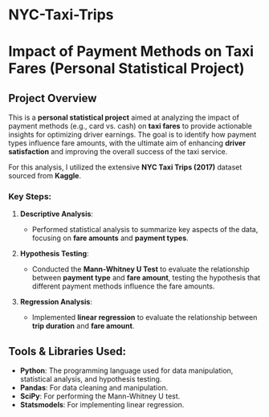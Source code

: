# NYC-Taxi-Trips

# Impact of Payment Methods on Taxi Fares (Personal Statistical Project)

## Project Overview

This is a **personal statistical project** aimed at analyzing the impact of payment methods (e.g., card vs. cash) on **taxi fares** to provide actionable insights for optimizing driver earnings. The goal is to identify how payment types influence fare amounts, with the ultimate aim of enhancing **driver satisfaction** and improving the overall success of the taxi service.

For this analysis, I utilized the extensive **NYC Taxi Trips (2017)** dataset sourced from **Kaggle**. 

### Key Steps:

1. **Descriptive Analysis**: 
   - Performed statistical analysis to summarize key aspects of the data, focusing on **fare amounts** and **payment types**.

2. **Hypothesis Testing**:
   - Conducted the **Mann-Whitney U Test** to evaluate the relationship between **payment type** and **fare amount**, testing the hypothesis that different payment methods influence the fare amounts.

3. **Regression Analysis**:
   - Implemented **linear regression** to evaluate the relationship between **trip duration** and **fare amount**.

## Tools & Libraries Used:
- **Python**: The programming language used for data manipulation, statistical analysis, and hypothesis testing.
- **Pandas**: For data cleaning and manipulation.
- **SciPy**: For performing the Mann-Whitney U test.
- **Statsmodels**: For implementing linear regression.

